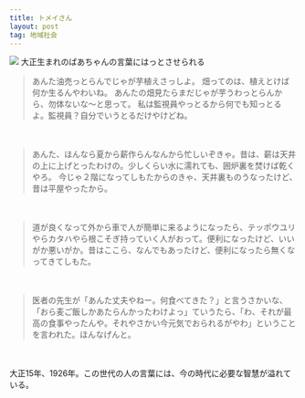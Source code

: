 ```yaml
---
title: トメイさん
layout: post
tag: 地域社会
---
```

![](http://farm8.staticflickr.com/7107/7580287962_d39ba54008.jpg)
大正生まれのばあちゃんの言葉にはっとさせられる
　

>あんた油売っとらんでじゃが芋植えさっしよ。
>畑ってのは、植えとけば何か生るんやわいね。
>あんたの畑見たらまだじゃが芋うわっとらんから、勿体ないな～と思って。
>私は監視員やっとるから何でも知っとるよ。監視員？自分でいうとるだけやけどね。

　

>あんた、ほんなら夏から薪作らんなんから忙しいぞきゃ。昔は、薪は天井の上に上げとったわけの。少しくらい水に濡れても、囲炉裏を焚けば乾くやろ。
>今じゃ２階になってしもたからのきゃ、天井裏ものうなったけど、昔は平屋やったから。

　

>道が良くなって外から車で人が簡単に来るようになったら、テッポウユリやらカタハやら根こそぎ持っていく人がおって。便利になったけど、いいがか悪いがか。昔はここら、なんでもあったけど、便利になったら無くなってきてしもた。

　

>医者の先生が「あんた丈夫やねー。何食べてきた？」と言うさかいな、「おら麦ご飯しかあたらんかったわけよっ」ていうたら、「わ、それが最高の食事やったんや。それやさかい今元気でおられるがやわ」ということを言われた。ほんなげんと。

　

大正15年、1926年。この世代の人の言葉には、今の時代に必要な智慧が溢れている。



　


